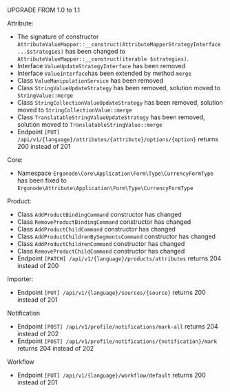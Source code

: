 UPGRADE FROM 1.0 to 1.1

Attribute:
* The signature of constructor `AttributeValueMapper::__construct(AttributeMapperStrategyInterface ...$strategies)` 
  has been changed to `AttributeValueMapper::__construct(iterable $strategies)`.
* Interface `ValueUpdateStrategyInterface` has been removed
* Interface `ValueInterface`has been extended by method `merge`
* Class `ValueManipulationService` has been removed
* Class `StringValueUpdateStrategy` has been removed, solution moved to `StringValue::merge`
* Class `StringCollectionValueUpdateStrategy` has been removed, solution moved to `StringCollectionValue::merge`
* Class `TranslatableStringValueUpdateStrategy` has been removed, solution moved to `TranslatableStringValue::merge`
* Endpoint `[PUT] /api/v1/{language}/attributes/{attribute}/options/{option}` returns 200 instead of 201

Core:
* Namespace `Ergonode\Core\Application\Form\Type\CurrencyFormType` has been fixed to `Ergonode\Attribute\Application\Form\Type\CurrencyFormType`

Product:
* Class `AddProductBindingCommand` constructor has changed
* Class `RemoveProductBindingCommand` constructor has changed
* Class `AddProductChildCommand` constructor has changed
* Class `AddProductChildrenBySegmentsCommand` constructor has changed
* Class `AddProductChildrenCommand` constructor has changed
* Class `RemoveProductChildCommand` constructor has changed
* Endpoint `[PATCH] /api/v1/{language}/products/attributes` returns 204 instead of 200

Importer:
* Endpoint `[PUT] /api/v1/{language}/sources/{source}` returns 200 instead of 201

Notification
* Endpoint `[POST] /api/v1/profile/notifications/mark-all` returns 204 instead of 202
* Endpoint `[POST] /api/v1/profile/notifications/{notification}/mark` returns 204 instead of 202

Workflow
* Endpoint `[PUT] /api/v1/{language}/workflow/default` returns 200 instead of 201

